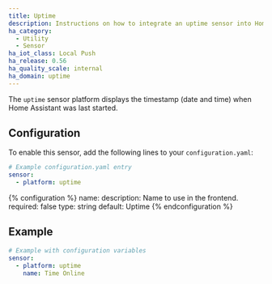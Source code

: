 ```yaml
---
title: Uptime
description: Instructions on how to integrate an uptime sensor into Home Assistant.
ha_category:
  - Utility
  - Sensor
ha_iot_class: Local Push
ha_release: 0.56
ha_quality_scale: internal
ha_domain: uptime
---
```


The `uptime` sensor platform displays the timestamp (date and time) when Home Assistant was last started.

## Configuration

To enable this sensor, add the following lines to your `configuration.yaml`:

```yaml
# Example configuration.yaml entry
sensor:
  - platform: uptime
```

{% configuration %}
name:
  description: Name to use in the frontend.
  required: false
  type: string
  default: Uptime
{% endconfiguration %}

## Example

```yaml
# Example with configuration variables
sensor:
  - platform: uptime
    name: Time Online
````
